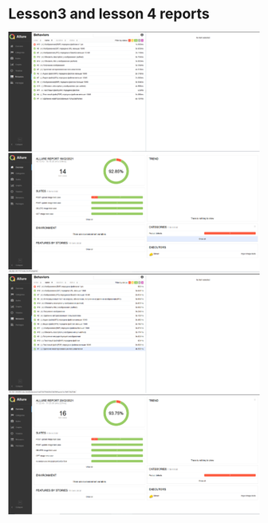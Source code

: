 # Lesson3 and lesson 4 reports
![Allure report](https://github.com/salvan88/imgur-image-tests/raw/master/screenshots/Behaviors.png)
![Allure report](https://github.com/salvan88/imgur-image-tests/raw/master/screenshots/Overview.png)
![Allure report](https://github.com/salvan88/imgur-image-tests/raw/imgur-image-test-refactoring/screenshots/Behaviors-lesson4.png)
![Allure report](https://github.com/salvan88/imgur-image-tests/raw/imgur-image-test-refactoring/screenshots/Overview-lesson4.png)
